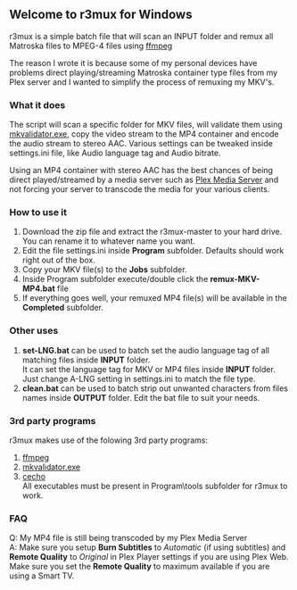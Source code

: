 ## Welcome to r3mux for Windows
r3mux is a simple batch file that will scan an INPUT folder and remux all Matroska files to MPEG-4 files using [ffmpeg](https://ffmpeg.zeranoe.com/builds)

The reason I wrote it is because some of my personal devices have problems direct playing/streaming Matroska container type files from my Plex server and I wanted to simplify the process of remuxing my MKV's.

### What it does

The script will scan a specific folder for MKV files, will validate them using [mkvalidator.exe](https://www.matroska.org/downloads/mkvalidator.html), copy the video stream to the MP4 container and encode the audio stream to stereo AAC. Various settings can be tweaked inside settings.ini file, like Audio language tag and Audio bitrate.


Using an MP4 container with stereo AAC has the best chances of being direct played/streamed by a media server such as [Plex Media Server](https://plex.tv) and not forcing your server to transcode the media for your various clients.

### How to use it
1. Download the zip file and extract the r3mux-master to your hard drive. You can rename it to whatever name you want.  
2. Edit the file settings.ini inside **Program** subfolder. Defaults should work right out of the box.  
3. Copy your MKV file(s) to the **Jobs** subfolder.  
4. Inside Program subfolder execute/double click the **remux-MKV-MP4.bat** file
5. If everything goes well, your remuxed MP4 file(s) will be available in the **Completed** subfolder.  

### Other uses
1. **set-LNG.bat** can be used to batch set the audio language tag of all matching files inside **INPUT** folder.  
It can set the language tag for MKV or MP4 files inside **INPUT** folder. Just change A-LNG setting in settings.ini to match the file type.
2. **clean.bat** can be used to batch strip out unwanted characters from files names inside **OUTPUT** folder. Edit the bat file to suit your needs.

### 3rd party programs
r3mux makes use of the folowing 3rd party programs:
1. [ffmpeg](https://ffmpeg.zeranoe.com/builds)
2. [mkvalidator.exe](https://www.matroska.org/downloads/mkvalidator.html)
3. [cecho](https://www.codeproject.com/Articles/17033/Add-Colors-to-Batch-Files)  
All executables must be present in Program\tools subfolder for r3mux to work.

### FAQ
Q: My MP4 file is still being transcoded by my Plex Media Server  
A: Make sure you setup **Burn Subtitles** to *Automatic* (if using subtitles) and **Remote Quality** to *Original* in Plex Player settings if you are using Plex Web.    
Make sure you set the **Remote Quality** to maximum available if you are using a Smart TV.   
